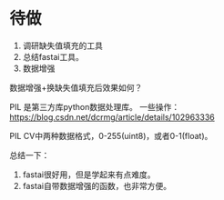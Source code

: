 # 待做
1. 调研缺失值填充的工具
2. 总结fastai工具。
3. 数据增强


数据增强+换缺失值填充后效果如何？

PIL 是第三方库python数据处理库。
一些操作：https://blog.csdn.net/dcrmg/article/details/102963336


PIL
CV中两种数据格式，0-255(uint8)，或者0-1(float)。

总结一下：
1. fastai很好用，但是学起来有点难度。
2. fastai自带数据增强的函数，也非常方便。